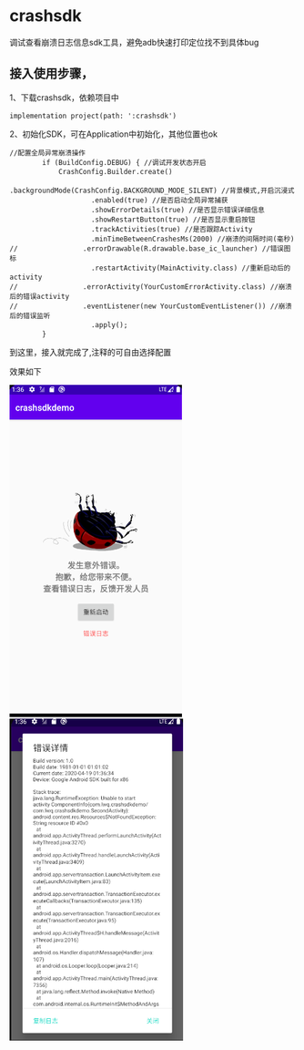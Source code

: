 # crashsdk
调试查看崩溃日志信息sdk工具，避免adb快速打印定位找不到具体bug

## 接入使用步骤，
1、下载crashsdk，依赖项目中
```
implementation project(path: ':crashsdk')
```
2、初始化SDK，可在Application中初始化，其他位置也ok

```
//配置全局异常崩溃操作
        if (BuildConfig.DEBUG) { //调试开发状态开启
            CrashConfig.Builder.create()
                    .backgroundMode(CrashConfig.BACKGROUND_MODE_SILENT) //背景模式,开启沉浸式
                    .enabled(true) //是否启动全局异常捕获
                    .showErrorDetails(true) //是否显示错误详细信息
                    .showRestartButton(true) //是否显示重启按钮
                    .trackActivities(true) //是否跟踪Activity
                    .minTimeBetweenCrashesMs(2000) //崩溃的间隔时间(毫秒)
//                .errorDrawable(R.drawable.base_ic_launcher) //错误图标
                    .restartActivity(MainActivity.class) //重新启动后的activity
//                .errorActivity(YourCustomErrorActivity.class) //崩溃后的错误activity
//                .eventListener(new YourCustomEventListener()) //崩溃后的错误监听
                    .apply();
        }
```
到这里，接入就完成了,注释的可自由选择配置

效果如下

![image](https://github.com/LiWeiQiangAndroid/crashsdkdemo/raw/master/png/WX20200419-013628.png)  
![image](https://github.com/LiWeiQiangAndroid/crashsdkdemo/raw/master/png/WX20200419-013659.png)  


